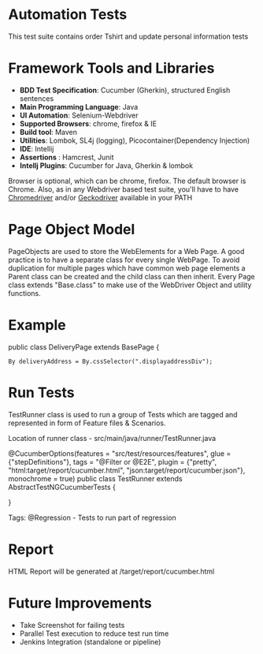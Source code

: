 # Automation Tests

This test suite contains order Tshirt and update personal information tests

# Framework Tools and Libraries
* **BDD Test Specification**: Cucumber (Gherkin), structured English sentences
* **Main Programming Language**: Java
* **UI Automation**: Selenium-Webdriver
* **Supported Browsers**: chrome, firefox & IE
* **Build tool**: Maven
* **Utilities**: Lombok, SL4j (logging), Picocontainer(Dependency Injection)
* **IDE**: Intellij
* **Assertions** : Hamcrest, Junit
* **Intellj Plugins**: Cucumber for Java, Gherkin & lombok

Browser is optional, which can be chrome, firefox. The default browser is Chrome.
Also, as in any Webdriver based test suite, you'll have to have [Chromedriver](https://sites.google.com/a/chromium.org/chromedriver/) and/or [Geckodriver](https://github.com/mozilla/geckodriver/releases) available in your PATH

# Page Object Model
PageObjects are used to store the WebElements for a Web Page. A good practice is to have a separate class for every single WebPage. To avoid duplication for multiple pages which have common web page elements a Parent class can be created and the child class can then inherit.
Every Page class extends "Base.class" to make use of the WebDriver Object and utility functions.
# Example
public class DeliveryPage extends BasePage {

    By deliveryAddress = By.cssSelector(".displayaddressDiv");

# Run Tests
TestRunner class is used to run a group of Tests which are tagged and represented in form of Feature files & Scenarios.

Location of runner class  - src/main/java/runner/TestRunner.java

@CucumberOptions(features = "src/test/resources/features", glue = {"stepDefinitions"}, tags = "@Filter or @E2E",
plugin = {"pretty", "html:target/report/cucumber.html",
"json:target/report/cucumber.json"},
monochrome = true)
public class TestRunner extends AbstractTestNGCucumberTests {

}

Tags:
@Regression - Tests to run part of regression

# Report
HTML Report will be generated at /target/report/cucumber.html

# Future Improvements
- Take Screenshot for failing tests
- Parallel Test execution to reduce test run time
- Jenkins Integration (standalone or pipeline)




	
